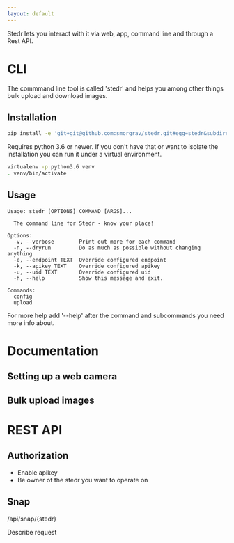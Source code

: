 ```yaml
---
layout: default
---
```


Stedr lets you interact with it via web, app, command line and through a Rest API. 

# CLI

The commmand line tool is called 'stedr' and helps you among other things bulk upload and download images.

## Installation

```bash
pip install -e 'git+git@github.com:smorgrav/stedr.git#egg=stedr&subdirectory=cli'
```

Requires python 3.6 or newer. If you don't have that or want to isolate the installation you can 
run it under a virtual environment. 

```bash
virtualenv -p python3.6 venv
. venv/bin/activate
````

## Usage
```
Usage: stedr [OPTIONS] COMMAND [ARGS]...

  The command line for Stedr - know your place!

Options:
  -v, --verbose        Print out more for each command
  -n, --dryrun         Do as much as possible without changing anything
  -e, --endpoint TEXT  Override configured endpoint
  -k, --apikey TEXT    Override configured apikey
  -u, --uid TEXT       Override configured uid
  -h, --help           Show this message and exit.

Commands:
  config
  upload
```

For more help add '--help' after the command and subcommands you need more info about.

# Documentation

## Setting up a web camera

## Bulk upload images


# REST API

## Authorization
* Enable apikey
* Be owner of the stedr you want to operate on

## Snap
/api/snap/{stedr}

Describe request


